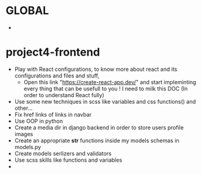 # GLOBAL
-
# project4-frontend
-   Play with React configurations, to know more about react and its configurations and files and stuff, 
    -   Open this link "https://create-react-app.dev/" and start impleminting every thing that can be usefull to you ! I need to milk this DOC (In order to understand React fully)
-   Use some new techniques in scss like variables and css functions() and other...
-   Fix href links of links <a> in navbar
-   Use OOP in python  
-   Create a media dir in django backend in order to store users profile images
-   Create an appropriate __str__ functions inside my models schemas in models.py
-   Create models serlizers and validators
-   Use scss skills like functions and variables
-   